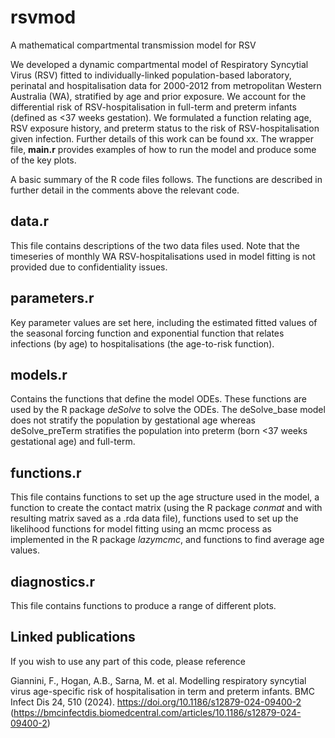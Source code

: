 # rsvmod
A mathematical compartmental transmission model for RSV

We developed a dynamic compartmental model of Respiratory Syncytial Virus (RSV) fitted to individually-linked population-based laboratory, perinatal and hospitalisation data for 2000-2012 from metropolitan Western Australia (WA), stratified by age and prior exposure. We account for the differential risk of RSV-hospitalisation in full-term and preterm infants (defined as <37 weeks gestation). We formulated a function relating age, RSV exposure history, and preterm status to the risk of RSV-hospitalisation given infection. Further details of this work can be found xx.  The wrapper file, **main.r** provides examples of how to run the model and produce some of the key plots.

A basic summary of the R code files follows. The functions are described in further detail in the comments above the relevant code.

## data.r ##
This file contains descriptions of the two data files used. Note that the timeseries of monthly WA RSV-hospitalisations used in model fitting is not provided due to confidentiality issues.

## parameters.r ##
Key parameter values are set here, including the estimated fitted values of the seasonal forcing function and exponential function that relates infections (by age) to hospitalisations (the age-to-risk function).

## models.r ##
Contains the functions that define the model ODEs. These functions are used by the R package _deSolve_ to solve the ODEs. The deSolve_base model does not stratify the population by gestational age whereas deSolve_preTerm stratifies the population into preterm (born <37 weeks gestational age) and full-term. 

## functions.r ##
This file contains functions to set up the age structure used in the model, a function to create the contact matrix (using the R package _conmat_ and with resulting matrix saved as a .rda data file), functions used to set up the likelihood functions for model fitting using an mcmc process as implemented in the R package _lazymcmc_, and functions to find average age values.

## diagnostics.r ##
This file contains functions to produce a range of different plots.

## Linked publications ##

If you wish to use any part of this code, please reference

Giannini, F., Hogan, A.B., Sarna, M. et al. Modelling respiratory syncytial virus age-specific risk of hospitalisation in term and preterm infants. BMC Infect Dis 24, 510 (2024). https://doi.org/10.1186/s12879-024-09400-2
(https://bmcinfectdis.biomedcentral.com/articles/10.1186/s12879-024-09400-2)
